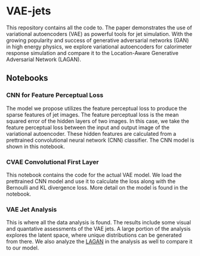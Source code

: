 # VAE-jets

This repository contains all the code to. The paper demonstrates the use of variational autoencoders (VAE) as powerful tools for jet simulation. With the growing popularity and success of generative adversarial networks (GAN) in high energy physics, we explore variational autoencoders for calorimeter response simulation and compare it to the Location-Aware Generative Adversarial Network (LAGAN). 

## Notebooks

### CNN for Feature Perceptual Loss
The model we propose utilizes the feature perceptual loss to produce the sparse features of jet images. The feature perceptual loss is the mean squared error of the hidden layers of two images. In this case, we take the feature perceptual loss between the input and output image of the variational autoencoder. These hidden features are calculated from a prettrained convolutional neural network (CNN) classifier. The CNN model is shown in this notebook.

### CVAE Convolutional First Layer
This notebook contains the code for the actual VAE model. We load the prettrained CNN model and use it to calculate the loss along with the Bernoulli and KL divergence loss. More detail on the model is found in the notebook.

### VAE Jet Analysis

This is where all the data analysis is found. The results include some visual and quantative assessments of the VAE jets. A large portion of the analysis explores the latent space, where unique distributions can be generated from there. We also analyze the [LAGAN](https://github.com/hep-lbdl/adversarial-jets) in the analysis as well to compare it to our model. 
